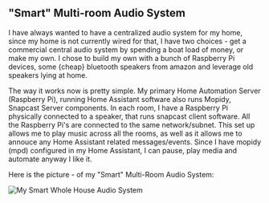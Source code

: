 ## "Smart" Multi-room Audio System

I have always wanted to have a centralized audio system for my home, since my home is not currently wired for that, I have two choices  - get a commercial central audio system by spending a boat load of money, or make my own. I chose to build my own with a bunch of Raspberry Pi devices, some {cheap} bluetooth speakers from amazon and leverage old speakers lying at home.

The way it works now is pretty simple. My primary Home Automation Server (Raspberry Pi), running Home Assistant software also runs Mopidy, Snapcast Server components. In each room, I have a Raspberry Pi physically connected to a speaker, that runs snapcast client software. All the Raspberry Pi's are connected to the same network/subnet. This set up allows me to play music across all the rooms, as well as it allows me to annouce any Home Assistant related messages/events. Since I have mopidy (mpd) configured in my Home Assistant, I can pause, play media and automate anyway I like it.

Here is the picture - of my "Smart" Multi-Room Audio System:

![My Smart Whole House Audio System ](https://github.com/skalavala/smarthome/blob/master/images/MultiroomAudioSystem-Kalavala.jpg)

